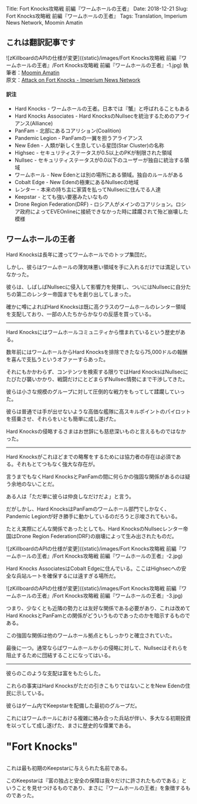 Title: Fort Knocks攻略戦 前編『ワームホールの王者』
Date: 2018-12-21
Slug: Fort Knocks攻略戦 前編『ワームホールの王者』
Tags: Translation, Imperium News Network, Moomin Amatin


## これは翻訳記事です
![zKillboardのAPIの仕様が変更]({static}/images/Fort Knocks攻略戦 前編『ワームホールの王者』/Fort Knocks攻略戦 前編『ワームホールの王者』-1.jpg)
執筆者：[Moomin Amatin](https://imperium.news/author/moomin-amatin/)  
原文：[Attack on Fort Knocks - Imperium News Network](https://imperium.news/attack-on-fort-knocks/)


#### 訳注
- Hard Knocks - ワームホールの王者。日本では『蟹』と呼ばれることもある
- Hard Knocks Associates - Hard KnocksのNullsecを統治するためのアライアンス(Alliance)
- PanFam - 北部にあるコアリション(Coalition)
- Pandemic Legion - PanFamの一翼を担うアライアンス
- New Eden - 人類が新しく生息している星団(Star Cluster)の名称
- Highsec - セキュリティステータスが0.5以上のPKが制限された領域
- Nullsec - セキュリティステータスが0.0以下のユーザーが独自に統治する領域
- ワームホール - New Edenとは別の場所にある領域。独自のルールがある
- Cobalt Edge - New Edenの極東にあるNullsecの地域
- レンター - 本来の持ち主に家賃を払ってNullsecに住んでる人達
- Keepstar - とても強い要塞みたいなもの
- Drone Region Federation(DRF) - ロシア人がメインのコアリション。ロシア政府によってEVEOnlineに接続できなかった時に蹂躙されて殆ど崩壊した模様


## ワームホールの王者

Hard Knocksは長年に渡ってワームホールでのトップ集団だ。

しかし、彼らはワームホールの薄気味悪い領域を手に入れるだけでは満足していなかった。

彼らは、しばしばNullsecに侵入して影響力を発揮し、ついにはNullsecに自分たちの第二のレンター帝国までもを創り出してしまった。

確かに噂によればHard Knocksは既に高クラスのワームホールのレンター領域を支配しており、一部の人たちからかなりの反感を買っている。

---

Hard Knocksにはワームホールコミュニティから憎まれているという歴史がある。

数年前にはワームホールからHard Knocksを排除できたなら75,000ドルの報酬を喜んで支払うというオファーすらあった。

それにもかかわらず、コンテンツを検索する限りではHard KnocksはNullsecにたびたび襲いかかり、戦闘だけにとどまらずNullsec情勢にまで干渉してきた。

彼らは小さな規模のグループに対して圧倒的な戦力をもってして蹂躙していった。

彼らは普通では手が出せないような高価な艦隊に高スキルポイントのパイロットを搭乗させ、それらをいとも簡単に成し遂げた。

Hard Knocksの侵略するさまはお世辞にも慈悲深いものと言えるものではなかった。

---

Hard Knocksがこれほどまでの略奪をするためには協力者の存在は必須である。それもとてつもなく強大な存在が。

言うまでもなくHard KnocksとPanFamの間に何らかの強固な関係があるのは疑う余地のないことだ。

ある人は「ただ単に彼らは仲良しなだけだよ」と言う。

だがしかし、Hard KnocksはPanFamのワームホール部門でしかなく、Pandemic Legionが好き勝手に動かしているのだろうと示唆されてもいる。

たとえ実際にどんな関係であったとしても、Hard KnocksのNullsecレンター帝国はDrone Region Federation(DRF)の崩壊によって生み出されたものだ。

![zKillboardのAPIの仕様が変更]({static}/images/Fort Knocks攻略戦 前編『ワームホールの王者』/Fort Knocks攻略戦 前編『ワームホールの王者』-2.jpg)

Hard Knocks AssociatesはCobalt Edgeに住んでいる。ここはHighsecへの安全な兵站ルートを確保するには遠すぎる場所だ。

![zKillboardのAPIの仕様が変更]({static}/images/Fort Knocks攻略戦 前編『ワームホールの王者』/Fort Knocks攻略戦 前編『ワームホールの王者』-3.jpg)

つまり、少なくとも近隣の勢力とは友好な関係である必要があり、これは改めてHard KnocksとPanFamとの関係がどういうものであったのかを暗示するものである。

この強固な関係は他のワームホール拠点ともしっかりと確立されていた。

最後に一つ。通常ならばワームホールからの侵略に対して、Nullsecはそれらを阻止するために団結することになってはいる。

---

彼らのこのような支配は富をもたらした。

これらの事実はHard Knocksがただの引きこもりではないことをNew Edenの住民に示している。

彼らはゲーム内でKeepstarを配備した最初のグループだ。

これにはワームホールにおける複雑に絡み合った兵站が伴い、多大なる初期投資を以ってして成し遂げた、まさに歴史的な偉業である。

<br />
<span style="font-size: 200%; font-weight: bold">"Fort Knocks"</span>
<br />
<br />

これは最も初期のKeepstarに与えられた名前である。

このKeepstarは『富の独占と安全の保障は我々だけに許されたものである』ということを見せつけるものであり、まさに『ワームホールの王者』を象徴するものであった。